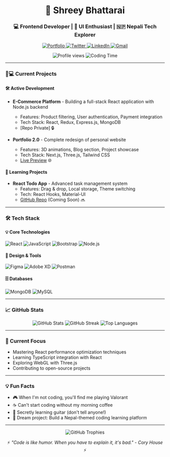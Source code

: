 <h1 align="center">🚀 Shreey Bhattarai</h1>
<h3 align="center">💻 Frontend Developer | 🎨 UI Enthusiast | 🇳🇵 Nepali Tech Explorer</h3>

<p align="center">
  <a href="https://shreejanbhattarai.com.np" target="_blank">
    <img src="https://img.shields.io/badge/Portfolio-%23000000.svg?style=for-the-badge&logo=react&logoColor=#61DAFB" alt="Portfolio"/>
  </a>
  <a href="https://twitter.com/shreeyjan001" target="_blank">
    <img src="https://img.shields.io/badge/Twitter-1DA1F2?style=for-the-badge&logo=twitter&logoColor=white" alt="Twitter"/>
  </a>
  <a href="https://www.linkedin.com/in/shreejan-bhattarai-1825432b0" target="_blank">
    <img src="https://img.shields.io/badge/LinkedIn-0077B5?style=for-the-badge&logo=linkedin&logoColor=white" alt="LinkedIn"/>
  </a>
  <a href="mailto:shreejanid123@gmail.com">
    <img src="https://img.shields.io/badge/Gmail-D14836?style=for-the-badge&logo=gmail&logoColor=white" alt="Gmail"/>
  </a>
</p>

<p align="center">
  <img src="https://komarev.com/ghpvc/?username=shreey001&label=Profile+Views&color=blue&style=flat" alt="Profile views"/>
  <img src="https://wakatime.com/badge/user/8f35e88c-3c0d-4d3d-9c7a-5a5b5b5b5b5b.svg" alt="Coding Time"/>
</p>

---

### 👨💻 Current Projects

#### 🛠️ Active Development
- **E-Commerce Platform** - Building a full-stack React application with Node.js backend
  - Features: Product filtering, User authentication, Payment integration
  - Tech Stack: React, Redux, Express.js, MongoDB
  - [Repo Private] 🔒

- **Portfolio 2.0** - Complete redesign of personal website
  - Features: 3D animations, Blog section, Project showcase
  - Tech Stack: Next.js, Three.js, Tailwind CSS
  - [Live Preview](https://shreejanbhattarai.com.np) 🌐

#### 🌱 Learning Projects
- **React Todo App** - Advanced task management system
  - Features: Drag & drop, Local storage, Theme switching
  - Tech: React Hooks, Material-UI
  - [GitHub Repo](#) (Coming Soon) 🔜

---

### 🛠️ Tech Stack

#### 💡 Core Technologies
![React](https://img.shields.io/badge/React-20232A?style=for-the-badge&logo=react&logoColor=61DAFB)
![JavaScript](https://img.shields.io/badge/JavaScript-F7DF1E?style=for-the-badge&logo=javascript&logoColor=black)
![Bootstrap](https://img.shields.io/badge/Bootstrap-563D7C?style=for-the-badge&logo=bootstrap&logoColor=white)
![Node.js](https://img.shields.io/badge/Node.js-339933?style=for-the-badge&logo=nodedotjs&logoColor=white)

#### 🎨 Design & Tools
![Figma](https://img.shields.io/badge/Figma-F24E1E?style=for-the-badge&logo=figma&logoColor=white)
![Adobe XD](https://img.shields.io/badge/Adobe%20XD-470137?style=for-the-badge&logo=Adobe%20XD&logoColor=#FF61F6)
![Postman](https://img.shields.io/badge/Postman-FF6C37?style=for-the-badge&logo=postman&logoColor=white)

#### 🗄️ Databases
![MongoDB](https://img.shields.io/badge/MongoDB-4EA94B?style=for-the-badge&logo=mongodb&logoColor=white)
![MySQL](https://img.shields.io/badge/MySQL-005C84?style=for-the-badge&logo=mysql&logoColor=white)

---

### 📈 GitHub Stats

<p align="center">
  <img src="https://github-readme-stats.vercel.app/api?username=shreey001&show_icons=true&theme=radical&count_private=true" alt="GitHub Stats"/>
  
  <img src="https://github-readme-streak-stats.herokuapp.com/?user=shreey001&theme=radical" alt="GitHub Streak"/>
  
  <img src="https://github-readme-stats.vercel.app/api/top-langs/?username=shreey001&layout=compact&theme=radical&langs_count=6" alt="Top Languages"/>
</p>

---

### 🎯 Current Focus

- Mastering React performance optimization techniques
- Learning TypeScript integration with React
- Exploring WebGL with Three.js
- Contributing to open-source projects

---

### 💡 Fun Facts

- 🎮 When I'm not coding, you'll find me playing Valorant
- ☕ Can't start coding without my morning coffee
- 🎸 Secretly learning guitar (don't tell anyone!)
- 🚀 Dream project: Build a Nepal-themed coding learning platform

---

<p align="center">
  <img src="https://github-profile-trophy.vercel.app/?username=shreey001&theme=onedark&row=1&column=6" alt="GitHub Trophies"/>
</p>

<p align="center">
  ⚡ <em>"Code is like humor. When you have to explain it, it's bad." - Cory House</em> ⚡
</p>
